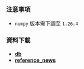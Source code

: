 ### 注意事項
* ``numpy`` 版本需下調至 ``1.26.4``

### 資料下載
* **[db](https://www.dropbox.com/scl/fi/eq09j9mxbdlfum0o78315/db.zip?rlkey=8nmhlb9l8fti1jm2io32gqdon&st=vueeygn3&dl=0)**
* **[reference_news](https://www.dropbox.com/scl/fi/lxe1xv8hjm5afttbtwfo9/reference_news.zip?rlkey=ad05o3q1gnmsmnr4w2xcbq0m1&st=fjqo75rl&dl=0)**

